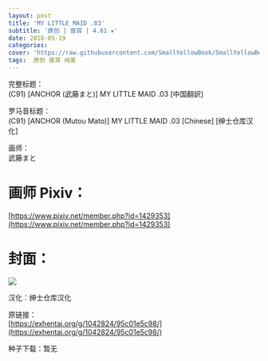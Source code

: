 ```yaml
---
layout: post
title: 'MY LITTLE MAID .03'
subtitle: '原创 | 兽耳 | 4.81 ★'
date: 2018-05-19
categories: 
cover: 'https://raw.githubusercontent.com/SmallYellowBook/SmallYellowBook.github.io/master/image/MY%20LITTLE%20MAID%20.03.jpg'
tags:  原创 兽耳 纯爱
---
```


完整标题：  
(C91) [ANCHOR (武藤まと)] MY LITTLE MAID .03 [中国翻訳]  

罗马音标题：  
(C91) [ANCHOR (Mutou Mato)] MY LITTLE MAID .03 [Chinese] [绅士仓库汉化]  

画师：  
武藤まと  

# 画师 Pixiv：  
[https://www.pixiv.net/member.php?id=1429353](https://www.pixiv.net/member.php?id=1429353)

# 封面：  
![](https://raw.githubusercontent.com/SmallYellowBook/SmallYellowBook.github.io/master/image/MY%20LITTLE%20MAID%20.03.jpg)

汉化：绅士仓库汉化  

原链接：  
[https://exhentai.org/g/1042824/95c01e5c98/](https://exhentai.org/g/1042824/95c01e5c98/)  

种子下载：暂无  

